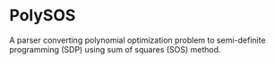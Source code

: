 # PolySOS
A parser converting polynomial optimization problem to semi-definite programming (SDP) using sum of squares (SOS) method.


